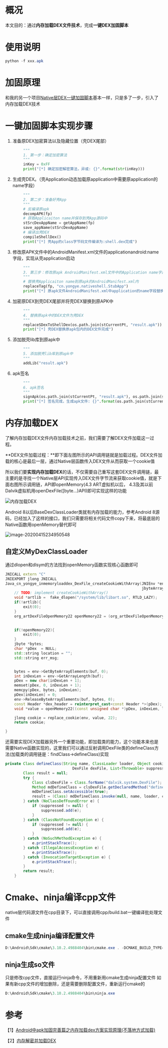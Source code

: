 # 概况

本文目的：通过**内存加载DEX文件技术**，完成**一键DEX加固脚本**

# 使用说明

```powershell
python -f xxx.apk
```

# 加固原理

和我的另一个项目[Native层DEX一键加固脚本](https://github.com/yongyecc/dexsheller)基本一样，只是多了一步，引入了内存加载DEX技术

# 一键加固脚本实现步骤

1. 准备原DEX加密算法以及隐藏位置（壳DEX尾部）

```python
        """
        1. 第一步：确定加密算法
        """
        inKey = 0xFF
        print("[*] 确定加密解密算法，异或: {}".format(str(inKey)))
```

2. 生成壳DEX。（壳Application动态加载原application中需要原application的name字段）

```python
        """
        2. 第二步：准备好壳App
        """
        # 反编译原apk
        decompAPK(fp)
        # 获取Applicaiton name并保存到壳App源码中
        stSrcDexAppName = getAppName(fp)
        save_appName(stSrcDexAppName)
        # 编译出壳DEX
        compileShellDex()
        print("[*] 壳App的class字节码文件编译为:shell.dex完成")
```

3. 修改原APK文件中的AndroidManifest.xml文件的applicationandroid:name字段，实现从壳application启动

```python
        """
        3. 第三步：修改原apk AndroidManifest.xml文件中的Application name字段为壳的Application name字段
        """
        # 替换壳Applicaiton name到原apk的AndroidManifest.xml内
        replaceTag(fp, "cn.yongye.nativeshell.StubApp")
        print("[*] 原apk文件AndroidManifest.xml中application的name字段替换为壳application name字段完成")
```

4. 加密原DEX到壳DEX尾部并将壳DEX替换到原APK中

```python
        """
        4. 替换原apk中的DEX文件为壳DEX
        """
        replaceSDexToShellDex(os.path.join(stCurrentPt, "result.apk"))
        print("[*] 壳DEX替换原apk包内的DEX文件完成")
```

5. 添加脱壳lib库到原apk中

```python
        """
        5. 添加脱壳lib库到原apk中
        """
        addLib("result.apk")
```

6. apk签名

```python
        """
        6. apk签名
        """
        signApk(os.path.join(stCurrentPt, "result.apk"), os.path.join(stCurrentPt, "demo.keystore"))
        print("[*] 签名完成，生成apk文件: {}".format(os.path.join(stCurrentPt, "result.apk")))
```

# 内存加载DEX

了解内存加载DEX文件内存加载技术之前，我们需要了解DEX文件加载这一过程。

**DEX文件加载过程：**即下面左图所示的API调用链就是加载过程。DEX文件加载的核心是最后一层，通过Native层函数传入DEX文件从而获取一个cookie值

所以我们要**实现内存加载DEX**的话，不仅需要自己重写这套DEX文件调用链，最主要的是寻找一个Native层API实现传入DEX文件字节流来获取cookie值，就是下面右图所示调用链，API即openMemory(4.3 ART虚拟机以后， 4.3及其以前Dalvik虚拟机用openDexFile([byte...)API)即可实现这样的功能

![内存加载DEX](images\内存加载DEX.png)

Android 8以后BaseDexClassLoader类就有内存加载的能力，参考Android 8源码，已经加入了这样的接口，我们只需要将相关代码文件copy下来，将最底层的Native函数用openMemory替代即可

![image-20200415234950548](images\image-20200415234950548.png)

## 自定义MyDexClassLoader

通过dlopen和dlsym的方法找到openMemory函数实现核心函数即可

```c++
JNICALL extern "C"
JNIEXPORT jlong JNICALL
Java_cn_yongye_inmemoryloaddex_DexFile_createCookieWithArray(JNIEnv *env, jclass clazz,
                                                             jbyteArray buf, jint start, jint end) {
    // TODO: implement createCookieWithArray()
    void *artlib =  fake_dlopen("/system/lib/libart.so", RTLD_LAZY);
    if(!artlib){
        exit(0);
    }
    org_artDexFileOpenMemory22 openMemory22 = (org_artDexFileOpenMemory22)fake_dlsym(artlib,
                                                                        "_ZN3art7DexFile10OpenMemoryEPKhjRKNSt3__112basic_stringIcNS3_11char_traitsIcEENS3_9allocatorIcEEEEjPNS_6MemMapEPKNS_7OatFileEPS9_");

    if(!openMemory22){
        exit(0);
    }
    jbyte *bytes;
    char *pDex  = NULL;
    std::string location = "";
    std::string err_msg;


    bytes = env->GetByteArrayElements(buf, 0);
    int inDexLen = env->GetArrayLength(buf);
    pDex = new char[inDexLen + 1];
    memset(pDex, 0, inDexLen + 1);
    memcpy(pDex, bytes, inDexLen);
    pDex[inDexLen] = 0;
    env->ReleaseByteArrayElements(buf, bytes, 0);
    const Header *dex_header = reinterpret_cast<const Header *>(pDex);
    void *value = openMemory22((const unsigned char *)pDex, inDexLen, location, dex_header->checksum_, NULL, NULL, &err_msg);

    jlong cookie = replace_cookie(env, value, 22);
    return cookie;

}
```

还需要实现DEX加载器另外一个重要功能，即加载类的能力，这个功能本来也是需要Native函数实现的，这里我们可以通过反射调用DexFile类的defineClass方法(加载类的调用链是：findClass->defineClass)实现

```java
private Class defineClass(String name, ClassLoader loader, Object cookie,
                              DexFile dexFile, List<Throwable> suppressed) {
        Class result = null;
        try {
            Class clsDexFile = Class.forName("dalvik.system.DexFile");
            Method mdDefineClass = clsDexFile.getDeclaredMethod("defineClass", String.class, ClassLoader.class, long.class, List.class);
            mdDefineClass.setAccessible(true);
            result = (Class) mdDefineClass.invoke(null, name, loader, cookie, suppressed);
        } catch (NoClassDefFoundError e) {
            if (suppressed != null) {
                suppressed.add(e);
            }
        } catch (ClassNotFoundException e) {
            if (suppressed != null) {
                suppressed.add(e);
            }
        } catch (NoSuchMethodException e) {
            e.printStackTrace();
        } catch (IllegalAccessException e) {
            e.printStackTrace();
        } catch (InvocationTargetException e) {
            e.printStackTrace();
        }
        return result;
    }
```

# Cmake、ninja编译cpp文件

native层代码源文件在cpp目录下，可以直接调用cpp/build.bat一键编译批处理文件

## cmake生成ninja编译配置文件

```powershell
D:\Android\Sdk\cmake\3.10.2.4988404\bin\cmake.exe . -DCMAKE_BUILD_TYPE=Debug -DCMAKE_TOOLCHAIN_FILE=D:\Android\Sdk\ndk\20.0.5594570\build\c make\android.toolchain.cmake -DANDROID_ABI=x86 -DANDROID_NDK=D:\Android\Sdk\ndk\20.0.5594570 -DANDROID_PLATFORM=android-16 -DCMAKE_ANDROID_ARCH_ABI=x86 -DCMAKE_ANDROID_NDK=D:\Android\Sdk\ndk\20.0.5594570 -DCMAKE_EXPORT_COMPILE_COMMANDS=ON -DCMAKE_MAKE_PROGRAM=D:\Android\Sdk\cmake\3.10.2.4988404\bin\ninja.exe -DCMAKE_SYSTEM_NAME=Android -DCMAKE_SYSTEM_VERSION=16 -GNinja
```

## ninja生成so文件

只是修改cpp文件，直接运行ninja命令，不用重新用cmake生成ninja配置文件
如果有新cpp文件的增加删除，还是需要删除配置文件，重新运行cmake的

```powershell
D:\Android\Sdk\cmake\3.10.2.4988404\bin\ninja.exe
```

# 参考

【1】[Android中apk加固完善篇之内存加载dex方案实现原理(不落地方式加载)](http://www.520monkey.com/archives/629)

【2】[内存解密并加载DEX](https://github.com/woxihuannisja/Bangcle)

